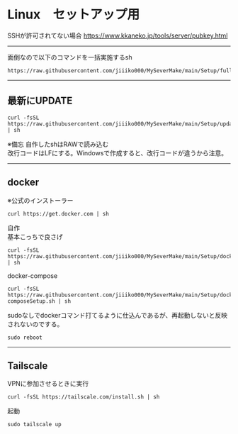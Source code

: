 # Linux　セットアップ用

SSHが許可されてない場合
https://www.kkaneko.jp/tools/server/pubkey.html

---
面倒なので以下のコマンドを一括実施するsh
```
https://raw.githubusercontent.com/jiiiko000/MySeverMake/main/Setup/fullSetUp.sh
```

---
## 最新にUPDATE
```
curl -fsSL https://raw.githubusercontent.com/jiiiko000/MySeverMake/main/Setup/update_system.sh | sh
```
※備忘
自作したshはRAWで読み込む  
改行コードはLFにする。Windowsで作成すると、改行コードが違うから注意。

---
## docker
※公式のインストーラー
```
curl https://get.docker.com | sh
```
自作  
基本こっちで良さげ
```
curl -fsSL https://raw.githubusercontent.com/jiiiko000/MySeverMake/main/Setup/dockerSetup.sh | sh
```

docker-compose
```
curl -fsSL https://raw.githubusercontent.com/jiiiko000/MySeverMake/main/Setup/docker-composeSetup.sh | sh
```
sudoなしでdockerコマンド打てるように仕込んであるが、再起動しないと反映されないのでする。
```
sudo reboot
```

---
## Tailscale  
VPNに参加させるときに実行
```
curl -fsSL https://tailscale.com/install.sh | sh
```
起動
```
sudo tailscale up
```